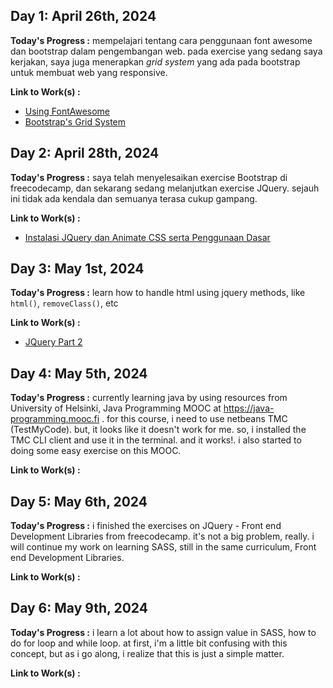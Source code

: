## Day 1: April 26th, 2024

**Today's Progress :** mempelajari tentang cara penggunaan font awesome dan bootstrap dalam pengembangan web. pada exercise yang sedang saya kerjakan, saya juga menerapkan *grid system* yang ada pada bootstrap untuk membuat web yang responsive. 

**Link to Work(s) :**
- [Using FontAwesome](./resources/using-fa.md)
- [Bootstrap's Grid System](./resources/bootstrap-grid.md)

## Day 2: April 28th, 2024

**Today's Progress :** saya telah menyelesaikan exercise Bootstrap di freecodecamp, dan sekarang sedang melanjutkan exercise JQuery. sejauh ini tidak ada kendala dan semuanya terasa cukup gampang.

**Link to Work(s) :** 
- [Instalasi JQuery dan Animate CSS serta Penggunaan Dasar](./resources/jquery-animate-intro.md)

## Day 3: May 1st, 2024

**Today's Progress :** learn how to handle html using jquery methods, like `html()`, `removeClass()`, etc

**Link to Work(s) :**
- [JQuery Part 2](./resources/jquery2.md)

## Day 4: May 5th, 2024
**Today's Progress :** currently learning java by using resources from University of Helsinki, Java Programming MOOC at https://java-programming.mooc.fi . for this course, i need to use netbeans TMC (TestMyCode). but, it looks like it doesn't work for me. so, i installed the TMC CLI client and use it in the terminal. and it works!. i also started to doing some easy exercise on this MOOC.

**Link to Work(s) :**

## Day 5: May 6th, 2024
**Today's Progress :** i finished the exercises on JQuery - Front end Development Libraries from freecodecamp. it's not a big problem, really. i will continue my work on learning SASS, still in the same curriculum, Front end Development Libraries. 

**Link to Work(s) :**

## Day 6: May 9th, 2024
**Today's Progress :** i learn a lot about how to assign value in SASS, how to do for loop and while loop. at first, i'm a little bit confusing with this concept, but as i go along, i realize that this is just a simple matter.

**Link to Work(s) :**
